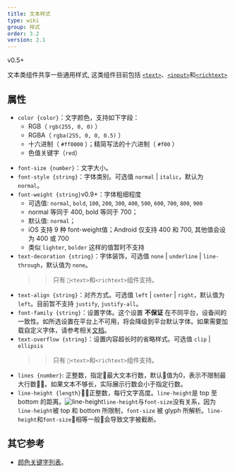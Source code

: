 ```yaml
---
title: 文本样式
type: wiki
group: 样式
order: 3.2
version: 2.1
---
```


<!-- toc -->

<span class="weex-version">v0.5+</span>

文本类组件共享一些通用样式, 这类组件目前包括 [`<text>`](../references/components/text.html)、[`<input>`](../references/components/input.html)和[`<richtext>`](../references/components/richtext.html)

## 属性

- `color {color}`：文字颜色，支持如下字段：
    * RGB（ `rgb(255, 0, 0)` ）
    * RGBA（ `rgba(255, 0, 0, 0.5)` ）
    * 十六进制（ `#ff0000` ）；精简写法的十六进制（ `#f00` ）
    * 色值关键字（`red`）
* `font-size {number}`：文字大小。
* `font-style {string}`：字体类别。可选值 `normal` | `italic`，默认为 `normal`。
* `font-weight {string}`<span class="api-version">v0.9+</span>：字体粗细程度
  * 可选值: `normal`, `bold`, `100`, `200`, `300`, `400`, `500`, `600`, `700`, `800`, `900`
  * normal 等同于 400, bold 等同于 700；
  * 默认值: `normal`；
  * iOS 支持 9 种 font-weight值；Android 仅支持 400 和 700, 其他值会设为 400 或 700
  * 类似 `lighter`, `bolder` 这样的值暂时不支持
* `text-decoration {string}`：字体装饰，可选值 `none` | `underline` | `line-through`，默认值为 `none`。
   >> 只有 `<text>`和`<richtext>`组件支持。
* `text-align {string}`：对齐方式。可选值 `left` | `center` | `right`，默认值为 `left`。目前暂不支持 `justify`, `justify-all`。
* `font-family {string}`：设置字体。这个设置 **不保证** 在不同平台，设备间的一致性。如所选设置在平台上不可用，将会降级到平台默认字体。如果需要加载自定义字体，请参考相关[文档](../references/modules/custom_font.html)。
* `text-overflow {string}`：设置内容超长时的省略样式。可选值 `clip` | `ellipsis`
    >> 只有 `<text>`和`<richtext>`组件支持。
* `lines {number}`: 正整数，指定最大文本行数，默认值为0，表示不限制最大行数。如果文本不够长，实际展示行数会小于指定行数。
* `line-height {length}`：正整数，每行文字高度。`line-height`是 top 至 bottom 的距离。![line-height](http://i.stack.imgur.com/LwZJF.png)`line-height`与`font-size`没有关系，因为`line-height`被 top 和 bottom 所限制，`font-size` 被 glyph 所解析。`line-height`和`font-size`相等一般会导致文字被截断。

## 其它参考
- [颜色关键字列表](./color-names.html)。
